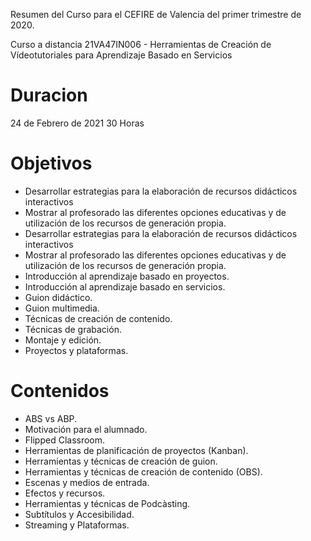 
Resumen del Curso para el CEFIRE de Valencia
del primer trimestre de 2020.

Curso a distancia 21VA47IN006 - Herramientas de Creación de Vídeotutoriales para Aprendizaje Basado en Servicios 

# Duracion

  24 de Febrero de 2021
  30 Horas

# Objetivos

- Desarrollar estrategias para la elaboración de recursos didácticos interactivos
- Mostrar al profesorado las diferentes opciones educativas y de utilización de los recursos de generación propia.
- Desarrollar estrategias para la elaboración de recursos didácticos interactivos
- Mostrar al profesorado las diferentes opciones educativas y de utilización de los recursos de generación propia.
- Introducción al aprendizaje basado en proyectos.
- Introducción al aprendizaje basado en servicios.
- Guion didáctico.
- Guion multimedia.
- Técnicas de creación de contenido.
- Técnicas de grabación.
- Montaje y edición.
- Proyectos y plataformas.

# Contenidos

- ABS vs ABP.
- Motivación para el alumnado.
- Flipped Classroom.
- Herramientas de planificación de proyectos (Kanban).
- Herramientas y técnicas de creación de guion.
- Herramientas y técnicas de creación de contenido (OBS).
- Escenas y medios de entrada.
- Efectos y recursos.
- Herramientas y técnicas de Podcàsting.
- Subtítulos y Accesibilidad.
- Streaming y Plataformas.
